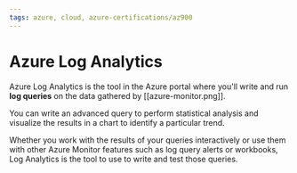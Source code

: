 ```yaml
---
tags: azure, cloud, azure-certifications/az900
---
```


# Azure Log Analytics

Azure Log Analytics is the tool in the Azure portal where you'll write and run **log queries** on the data gathered by [[azure-monitor.png]].

You can write an advanced query to perform statistical analysis and visualize the results in a chart to identify a particular trend.

Whether you work with the results of your queries interactively or use them with other Azure Monitor features such as log query alerts or workbooks, Log Analytics is the tool to use to write and test those queries.
